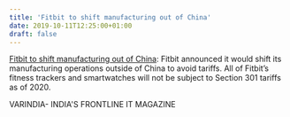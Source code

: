 ```yaml
---
title: 'Fitbit to shift manufacturing out of China'
date: 2019-10-11T12:25:00+01:00
draft: false
---
```


[Fitbit to shift manufacturing out of China](https://varindia.com/news/fitbit-to-shift-manufacturing-out-of-china#.XaBmtHy4iRM.blogger): Fitbit announced it would shift its manufacturing operations outside of China to avoid tariffs. All of Fitbit’s fitness trackers and smartwatches will not be subject to Section 301 tariffs as of 2020.  
  
VARINDIA- INDIA'S FRONTLINE IT MAGAZINE